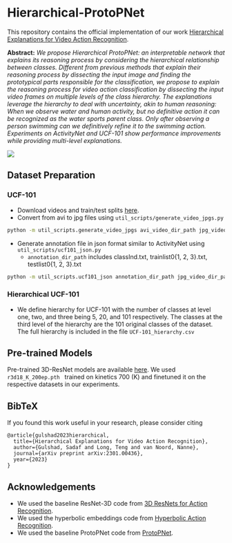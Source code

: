# Hierarchical-ProtoPNet
This repository contains the official implementation of our work [Hierarchical Explanations for Video Action Recognition](https://arxiv.org/pdf/2301.00436.pdf).

**Abstract:** *We propose Hierarchical ProtoPNet: an interpretable network that explains its reasoning process by considering the hierarchical relationship between classes. Different from previous methods that explain their reasoning process by dissecting the input image and finding the prototypical parts responsible for the classification, we propose to explain the reasoning process for video action classification by dissecting the input video frames on multiple levels of the class hierarchy. The explanations leverage the hierarchy to deal with uncertainty, akin to human reasoning: When we observe water and human activity, but no definitive action it can be recognized as the water sports parent class. Only after observing a person swimming can we definitively refine it to the swimming action. Experiments on ActivityNet and UCF-101 show performance improvements while providing multi-level explanations.* 

<img src="https://github.com/sadafgulshad1/Hierarchical-ProtoPNet/blob/main/Architecture_HProtoPNet.png"  />

## Dataset Preparation
### UCF-101
* Download videos and train/test splits [here](http://crcv.ucf.edu/data/UCF101.php).
* Convert from avi to jpg files using ```util_scripts/generate_video_jpgs.py```

```bash
python -m util_scripts.generate_video_jpgs avi_video_dir_path jpg_video_dir_path ucf101
```

* Generate annotation file in json format similar to ActivityNet using ```util_scripts/ucf101_json.py```
  * ```annotation_dir_path``` includes classInd.txt, trainlist0{1, 2, 3}.txt, testlist0{1, 2, 3}.txt

```bash
python -m util_scripts.ucf101_json annotation_dir_path jpg_video_dir_path dst_json_path
```
### Hierarchical UCF-101
* We define hierarchy for UCF-101 with the number of classes at level one, two, and three being 5, 20, and 101 respectively. The classes at the third level of the hierarchy are the 101 original classes of the dataset. The full hierarchy is included in the file `` UCF-101_hierarchy.csv `` 

## Pre-trained Models

Pre-trained 3D-ResNet models are available [here](https://drive.google.com/open?id=1xbYbZ7rpyjftI_KCk6YuL-XrfQDz7Yd4). We used ```r3d18_K_200ep.pth ``` trained on kinetics 700 (K) and finetuned it on the respective datasets in our experiments.

## BibTeX
If you found this work useful in your research, please consider citing
```
@article{gulshad2023hierarchical,
  title={Hierarchical Explanations for Video Action Recognition},
  author={Gulshad, Sadaf and Long, Teng and van Noord, Nanne},
  journal={arXiv preprint arXiv:2301.00436},
  year={2023}
}
```
## Acknowledgements
* We used the baseline ResNet-3D code from [3D ResNets for Action Recognition](https://github.com/kenshohara/3D-ResNets-PyTorch).
* We used the hyperbolic embeddings code from [Hyperbolic Action Recognition](https://github.com/Tenglon/hyperbolic_action).
* We used the baseline ProtoPNet code from [ProtoPNet](https://github.com/cfchen-duke/ProtoPNet).
